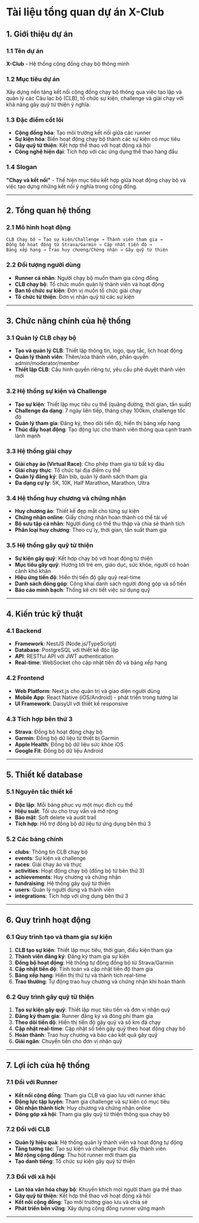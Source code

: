 # **Tài liệu tổng quan dự án X-Club**

## **1. Giới thiệu dự án**

### **1.1 Tên dự án**
**X-Club** - Hệ thống cộng đồng chạy bộ thông minh

### **1.2 Mục tiêu dự án**
Xây dựng nền tảng kết nối cộng đồng chạy bộ thông qua việc tạo lập và quản lý các Câu lạc bộ (CLB), tổ chức sự kiện, challenge và giải chạy với khả năng gây quỹ từ thiện ý nghĩa.

### **1.3 Đặc điểm cốt lõi**
- **Cộng đồng hóa**: Tạo môi trường kết nối giữa các runner
- **Sự kiện hóa**: Biến hoạt động chạy bộ thành các sự kiện có mục tiêu
- **Gây quỹ từ thiện**: Kết hợp thể thao với hoạt động xã hội
- **Công nghệ hiện đại**: Tích hợp với các ứng dụng thể thao hàng đầu

### **1.4 Slogan**
**"Chạy và kết nối"** - Thể hiện mục tiêu kết hợp giữa hoạt động chạy bộ và việc tạo dựng những kết nối ý nghĩa trong cộng đồng.

---

## **2. Tổng quan hệ thống**

### **2.1 Mô hình hoạt động**
```
CLB Chạy bộ → Tạo sự kiện/Challenge → Thành viên tham gia → 
Đồng bộ hoạt động từ Strava/Garmin → Cập nhật tiến độ → 
Bảng xếp hạng → Trao huy chương/Chứng nhận → Gây quỹ từ thiện
```

### **2.2 Đối tượng người dùng**
- **Runner cá nhân**: Người chạy bộ muốn tham gia cộng đồng
- **CLB chạy bộ**: Tổ chức muốn quản lý thành viên và hoạt động
- **Ban tổ chức sự kiện**: Đơn vị muốn tổ chức giải chạy
- **Tổ chức từ thiện**: Đơn vị nhận quỹ từ các sự kiện

---

## **3. Chức năng chính của hệ thống**

### **3.1 Quản lý CLB chạy bộ**
- **Tạo và quản lý CLB**: Thiết lập thông tin, logo, quy tắc, lịch hoạt động
- **Quản lý thành viên**: Thêm/xóa thành viên, phân quyền admin/moderator/member
- **Thiết lập CLB**: Cấu hình quyền riêng tư, yêu cầu phê duyệt thành viên mới

### **3.2 Hệ thống sự kiện và Challenge**
- **Tạo sự kiện**: Thiết lập mục tiêu cụ thể (quãng đường, thời gian, tần suất)
- **Challenge đa dạng**: 7 ngày liên tiếp, tháng chạy 100km, challenge tốc độ
- **Quản lý tham gia**: Đăng ký, theo dõi tiến độ, hiển thị bảng xếp hạng
- **Thúc đẩy hoạt động**: Tạo động lực cho thành viên thông qua cạnh tranh lành mạnh

### **3.3 Hệ thống giải chạy**
- **Giải chạy ảo (Virtual Race)**: Cho phép tham gia từ bất kỳ đâu
- **Giải chạy thực**: Tổ chức tại địa điểm cụ thể
- **Quản lý đăng ký**: Bán bib, quản lý danh sách tham gia
- **Đa dạng cự ly**: 5K, 10K, Half Marathon, Marathon, Ultra

### **3.4 Hệ thống huy chương và chứng nhận**
- **Huy chương ảo**: Thiết kế đẹp mắt cho từng sự kiện
- **Chứng nhận online**: Giấy chứng nhận hoàn thành có thể tải về
- **Bộ sưu tập cá nhân**: Người dùng có thể thu thập và chia sẻ thành tích
- **Phân loại huy chương**: Theo cự ly, thời gian, tần suất tham gia

### **3.5 Hệ thống gây quỹ từ thiện**
- **Sự kiện gây quỹ**: Kết hợp chạy bộ với hoạt động từ thiện
- **Mục tiêu gây quỹ**: Hướng tới trẻ em, giáo dục, sức khỏe, người có hoàn cảnh khó khăn
- **Hiệu ứng tiến độ**: Hiển thị tiến độ gây quỹ real-time
- **Danh sách đóng góp**: Công khai danh sách người đóng góp và số tiền
- **Báo cáo minh bạch**: Thống kê chi tiết việc sử dụng quỹ

---

## **4. Kiến trúc kỹ thuật**

### **4.1 Backend**
- **Framework**: NestJS (Node.js/TypeScript)
- **Database**: PostgreSQL với thiết kế độc lập
- **API**: RESTful API với JWT authentication
- **Real-time**: WebSocket cho cập nhật tiến độ và bảng xếp hạng

### **4.2 Frontend**
- **Web Platform**: Next.js cho quản trị và giao diện người dùng
- **Mobile App**: React Native (iOS/Android) - phát triển trong tương lai
- **UI Framework**: DaisyUI với thiết kế responsive

### **4.3 Tích hợp bên thứ 3**
- **Strava**: Đồng bộ hoạt động chạy bộ
- **Garmin**: Đồng bộ dữ liệu từ thiết bị Garmin
- **Apple Health**: Đồng bộ dữ liệu sức khỏe iOS
- **Google Fit**: Đồng bộ dữ liệu Android

---

## **5. Thiết kế database**

### **5.1 Nguyên tắc thiết kế**
- **Độc lập**: Mỗi bảng phục vụ một mục đích cụ thể
- **Hiệu suất**: Tối ưu cho truy vấn và mở rộng
- **Bảo mật**: Soft delete và audit trail
- **Tích hợp**: Hỗ trợ đồng bộ dữ liệu từ ứng dụng bên thứ 3

### **5.2 Các bảng chính**
- **clubs**: Thông tin CLB chạy bộ
- **events**: Sự kiện và challenge
- **races**: Giải chạy ảo và thực
- **activities**: Hoạt động chạy bộ (đồng bộ từ bên thứ 3)
- **achievements**: Huy chương và chứng nhận
- **fundraising**: Hệ thống gây quỹ từ thiện
- **users**: Quản lý người dùng và thành viên
- **integrations**: Tích hợp với ứng dụng bên thứ 3

---

## **6. Quy trình hoạt động**

### **6.1 Quy trình tạo và tham gia sự kiện**
1. **CLB tạo sự kiện**: Thiết lập mục tiêu, thời gian, điều kiện tham gia
2. **Thành viên đăng ký**: Đăng ký tham gia sự kiện
3. **Đồng bộ hoạt động**: Hệ thống tự động đồng bộ từ Strava/Garmin
4. **Cập nhật tiến độ**: Tính toán và cập nhật tiến độ tham gia
5. **Bảng xếp hạng**: Hiển thị thứ tự và thành tích real-time
6. **Trao thưởng**: Tự động trao huy chương và chứng nhận khi hoàn thành

### **6.2 Quy trình gây quỹ từ thiện**
1. **Tạo sự kiện gây quỹ**: Thiết lập mục tiêu tiền và đơn vị nhận quỹ
2. **Đăng ký tham gia**: Runner đăng ký và đóng phí tham gia
3. **Theo dõi tiến độ**: Hiển thị tiến độ gây quỹ và số km đã chạy
4. **Cập nhật real-time**: Cập nhật số tiền gây quỹ theo hoạt động chạy bộ
5. **Hoàn thành**: Trao huy chương và báo cáo kết quả gây quỹ
6. **Giải ngân**: Chuyển tiền cho đơn vị nhận quỹ

---

## **7. Lợi ích của hệ thống**

### **7.1 Đối với Runner**
- **Kết nối cộng đồng**: Tham gia CLB và giao lưu với runner khác
- **Động lực tập luyện**: Tham gia challenge và sự kiện có mục tiêu
- **Ghi nhận thành tích**: Huy chương và chứng nhận online
- **Đóng góp xã hội**: Tham gia gây quỹ từ thiện thông qua chạy bộ

### **7.2 Đối với CLB**
- **Quản lý hiệu quả**: Hệ thống quản lý thành viên và hoạt động tự động
- **Tăng tương tác**: Tạo sự kiện và challenge thúc đẩy thành viên
- **Mở rộng cộng đồng**: Thu hút runner mới tham gia
- **Tạo danh tiếng**: Tổ chức sự kiện gây quỹ từ thiện

### **7.3 Đối với xã hội**
- **Lan tỏa văn hóa chạy bộ**: Khuyến khích mọi người tham gia thể thao
- **Gây quỹ từ thiện**: Kết hợp thể thao với hoạt động xã hội
- **Kết nối cộng đồng**: Tạo môi trường giao lưu và chia sẻ
- **Phát triển bền vững**: Xây dựng cộng đồng runner vững mạnh

---
